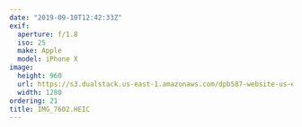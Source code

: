 ```yaml
---
date: "2019-09-10T12:42:33Z"
exif:
  aperture: f/1.8
  iso: 25
  make: Apple
  model: iPhone X
image:
  height: 960
  url: https://s3.dualstack.us-east-1.amazonaws.com/dpb587-website-us-east-1/asset/gallery/2019-europe-trip/8cd5cc26-d7d0-4182-fd5c-50feeb5a1e11~1280.jpg
  width: 1280
ordering: 21
title: IMG_7602.HEIC
---
```

